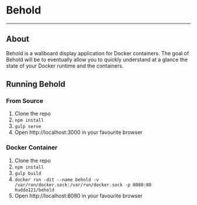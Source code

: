 # Behold

-----

## About
Behold is a wallboard display application for Docker containers. The goal of Behold will be to eventually allow you to quickly understand at a glance the state of your Docker runtime and the containers.

## Running Behold
### From Source
1. Clone the repo
1. `npm install`
1. `gulp serve`
1. Open http://localhost:3000 in your favourite browser

### Docker Container
1. Clone the repo
1. `npm install`
1. `gulp build`
1. `docker run -dit --name behold -v /var/run/docker.sock:/var/run/docker.sock -p 8080:80 huddo121/behold`
1. Open http://localhost:8080 in your favourite browser
